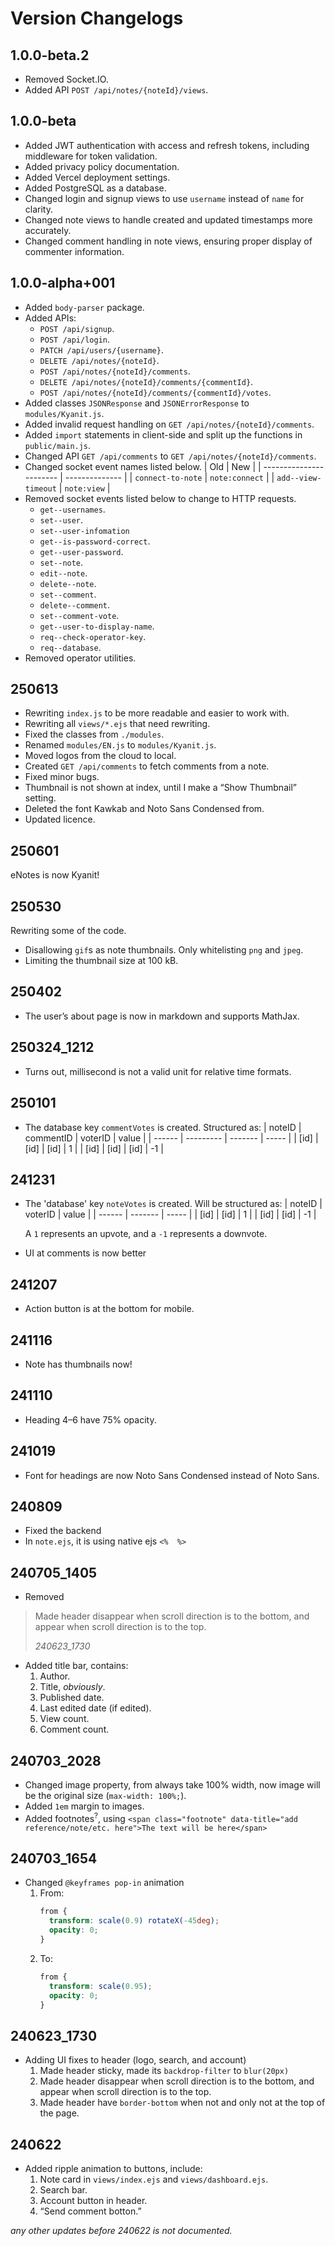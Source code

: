 # Version Changelogs

## 1.0.0-beta.2

- Removed Socket.IO.
- Added API `POST /api/notes/{noteId}/views`.

## 1.0.0-beta

- Added JWT authentication with access and refresh tokens, including middleware for token validation.
- Added privacy policy documentation.
- Added Vercel deployment settings.
- Added PostgreSQL as a database.
- Changed login and signup views to use `username` instead of `name` for clarity.
- Changed note views to handle created and updated timestamps more accurately.
- Changed comment handling in note views, ensuring proper display of commenter information.

## 1.0.0-alpha+001

- Added `body-parser` package.
- Added APIs:
	- `POST /api/signup`.
	- `POST /api/login`.
	- `PATCH /api/users/{username}`.
	- `DELETE /api/notes/{noteId}`.
	- `POST /api/notes/{noteId}/comments`.
	- `DELETE /api/notes/{noteId}/comments/{commentId}`.
	- `POST /api/notes/{noteId}/comments/{commentId}/votes`.
- Added classes `JSONResponse` and `JSONErrorResponse` to `modules/Kyanit.js`.
- Added invalid request handling on `GET /api/notes/{noteId}/comments`.
- Added `import` statements in client-side and split up the functions in `public/main.js`.
- Changed API `GET /api/comments` to `GET /api/notes/{noteId}/comments`.
- Changed socket event names listed below.
  | Old                     | New            |
  | ----------------------- | -------------- |
  | `connect-to-note`       | `note:connect` |
  | `add--view-timeout`     | `note:view`    |
- Removed socket events listed below to change to HTTP requests.
	- `get--usernames`.
	- `set--user`.
	- `set--user-infomation`
	- `get--is-password-correct`.
	- `get--user-password`.
	- `set--note`.
	- `edit--note`.
	- `delete--note`.
	- `set--comment`.
	- `delete--comment`.
	- `set--comment-vote`.
	- `get--user-to-display-name`.
	- `req--check-operator-key`.
	- `req--database`.
- Removed operator utilities.

## 250613

- Rewriting `index.js` to be more readable and easier to work with.
- Rewriting all `views/*.ejs` that need rewriting.
- Fixed the classes from `./modules`.
- Renamed `modules/EN.js` to `modules/Kyanit.js`.
- Moved logos from the cloud to local.
- Created `GET /api/comments` to fetch comments from a note.
- Fixed minor bugs.
- Thumbnail is not shown at index, until I make a “Show Thumbnail” setting.
- Deleted the font Kawkab and Noto Sans Condensed from.
- Updated licence.

## 250601

eNotes is now Kyanit!

## 250530

Rewriting some of the code.

- Disallowing `gif`s as note thumbnails. Only whitelisting `png` and `jpeg`.
- Limiting the thumbnail size at 100 kB.

## 250402

-  The user’s about page is now in markdown and supports MathJax.

## 250324_1212

-  Turns out, millisecond is not a valid unit for relative time formats.

## 250101

-   The database key `commentVotes` is created. Structured as:
	| noteID | commentID | voterID | value |
	| ------ | --------- | ------- | ----- |
	| [id]   | [id]      | [id]    | 1     |
	| [id]   | [id]      | [id]    | -1    |

## 241231

-   The 'database' key `noteVotes` is created.
	Will be structured as:
	| noteID | voterID | value |
	| ------ | ------- | ----- |
	| [id]   | [id]    | 1     |
	| [id]   | [id]    | -1    |
	
	A `1` represents an upvote, and a `-1` represents a downvote.
-   UI at comments is now better

## 241207

-  Action button is at the bottom for mobile.

## 241116

-  Note has thumbnails now!

## 241110

-  Heading 4–6 have 75% opacity.

## 241019

-  Font for headings are now Noto Sans Condensed instead of Noto Sans.

## 240809

-  Fixed the backend
-  In `note.ejs`, it is using native ejs `<%  %>`

## 240705_1405

-  Removed
  > Made header disappear when scroll direction is to the bottom, and appear when scroll direction is to the top.
  > 
  > *240623_1730*
-  Added title bar, contains:
	1. Author.
	2. Title, *obviously*.
	3. Published date.
	4. Last edited date (if edited).
	5. View count.
	6. Comment count.

## 240703_2028

-  Changed image property, from always take 100% width, now image will be the original size (`max-width: 100%;`).
-  Added `1em` margin to images.
-  Added footnotes<sup>?</sup>, using `<span class="footnote" data-title="add reference/note/etc. here">The text will be here</span>`

## 240703_1654

-   Changed `@keyframes pop-in` animation
	1.  From:
		```css
		from {
		  transform: scale(0.9) rotateX(-45deg);
		  opacity: 0;
		}
		```
	2. To:
		```css
		from {
		  transform: scale(0.95);
		  opacity: 0;
		}
		```

## 240623_1730

-   Adding UI fixes to header (logo, search, and account)
	1.  Made header sticky, made its `backdrop-filter` to `blur(20px)`
	2.  Made header disappear when scroll direction is to the bottom, and appear when scroll direction is to the top.
	3.  Made header have `border-bottom` when not and only not at the top of the page.
	
## 240622

-   Added ripple animation to buttons, include:
	1.  Note card in `views/index.ejs` and `views/dashboard.ejs`.
	2.  Search bar.
	3.  Account button in header.
	4.  “Send comment botton.”

*any other updates before 240622 is not documented.*